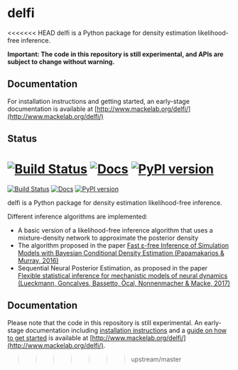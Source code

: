# delfi

<<<<<<< HEAD
delfi is a Python package for density estimation likelihood-free inference.

**Important: The code in this repository is still experimental, and APIs are subject to change without warning.**


## Documentation

For installation instructions and getting started, an early-stage documentation is available
at [http://www.mackelab.org/delfi/](http://www.mackelab.org/delfi/)


## Status

[![Build Status](https://travis-ci.org/mackelab/delfi.svg?branch=master)](https://travis-ci.org/mackelab/delfi) [![Docs](https://img.shields.io/badge/docs-latest-brightgreen.svg?style=flat)](http://www.mackelab.org/delfi/) [![PyPI version](https://badge.fury.io/py/delfi.svg)](https://badge.fury.io/py/delfi)
=======
[![Build Status](https://travis-ci.org/mackelab/delfi.svg?branch=master)](https://travis-ci.org/mackelab/delfi) [![Docs](https://img.shields.io/badge/docs-latest-brightgreen.svg?style=flat)](http://www.mackelab.org/delfi/) [![PyPI version](https://badge.fury.io/py/delfi.svg)](https://badge.fury.io/py/delfi)


delfi is a Python package for density estimation likelihood-free inference.

Different inference algorithms are implemented:
* A basic version of a likelihood-free inference algorithm that uses a mixture-density network to approximate the posterior density
* The algorithm proposed in the paper [Fast ε-free Inference of Simulation Models with Bayesian Conditional Density Estimation (Papamakarios & Murray, 2016)](https://papers.nips.cc/paper/6084-fast-free-inference-of-simulation-models-with-bayesian-conditional-density-estimation)
* Sequential Neural Posterior Estimation, as proposed in the paper [Flexible statistical inference for mechanistic models of neural dynamics (Lueckmann, Goncalves, Bassetto, Öcal, Nonnenmacher & Macke, 2017)](https://papers.nips.cc/paper/6728-flexible-statistical-inference-for-mechanistic-models-of-neural-dynamics)


## Documentation

Please note that the code in this repository is still experimental. An early-stage documentation including [installation instructions](http://www.mackelab.org/delfi/installation.html) and a [guide on how to get started](http://www.mackelab.org/delfi/notebooks/quickstart.html) is available at [http://www.mackelab.org/delfi/](http://www.mackelab.org/delfi/).
>>>>>>> upstream/master
